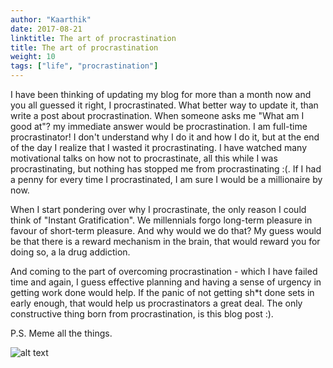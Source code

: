 ```yaml
---
author: "Kaarthik"
date: 2017-08-21
linktitle: The art of procrastination
title: The art of procrastination
weight: 10
tags: ["life", "procrastination"]
---
```


I have been thinking of updating my blog for more than a month now and you all guessed it right, I procrastinated. What better way to update it, than write a post about procrastination. When someone asks me "What am I good at"? my immediate answer would be procrastination. I am full-time procrastinator! I don't understand why I do it and how I do it, but at the end of the day I realize that I wasted it procrastinating. I have watched many motivational talks on how not to procrastinate, all this while I was procrastinating, but nothing has stopped me from procrastinating :(. If I had a penny for every time I procrastinated, I am sure I would be a millionaire by now.

 When I start pondering over why I procrastinate, the only reason I could think of "Instant Gratification". We millennials forgo long-term pleasure in favour of short-term pleasure. And why would we do that? My guess would be that there is a reward mechanism in the brain, that would reward you for doing so, a la drug addiction. 

 And coming to the part of overcoming procrastination - which I have failed time and again, I guess effective planning and having a sense of urgency in getting work done would help. If the panic of not getting sh*t done sets in early enough, that would help us procrastinators a great deal. The only constructive thing born from procrastination, is this blog post :). 

 P.S. Meme all the things.

 ![alt text](../images/Procrastinate.png "Logo Title Text 1") 